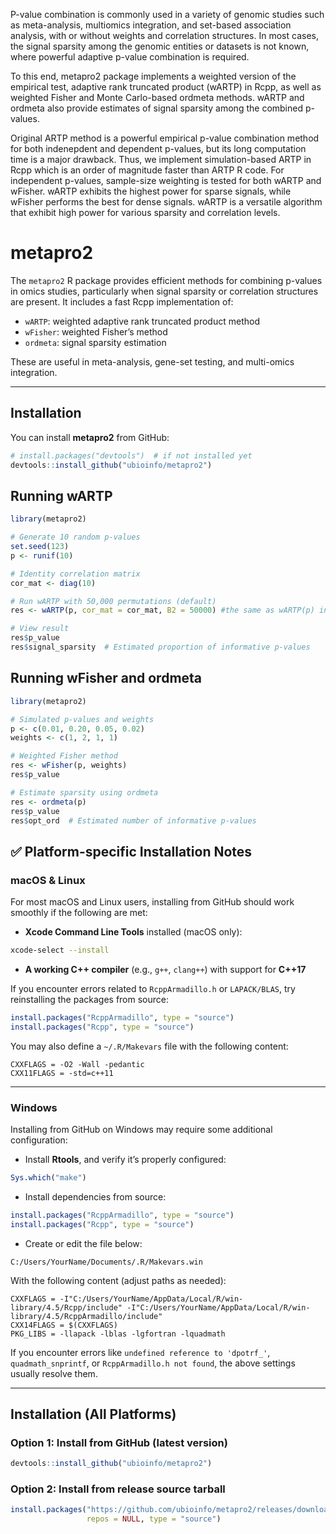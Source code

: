 P-value combination is commonly used in a variety of genomic studies such as meta-analysis, multiomics integration, and set-based association analysis, with or without weights and correlation structures. 
In most cases, the signal sparsity among the genomic entities or datasets is not known, where powerful adaptive p-value combination is required.

To this end, metapro2 package implements a weighted version of the empirical test, adaptive rank truncated product (wARTP) in Rcpp, as well as weighted Fisher and Monte Carlo-based ordmeta methods. 
wARTP and ordmeta also provide estimates of signal sparsity among the combined p-values.

Original ARTP method is a powerful empirical p-value combination method for both indenepdent and dependent p-values, but its long computation time is a major drawback. 
Thus, we implement simulation-based ARTP in Rcpp which is an order of magnitude faster than ARTP R code. For independent p-values, sample-size weighting is tested for both wARTP and wFisher. 
wARTP exhibits the highest power for sparse signals, while wFisher performs the best for dense signals. wARTP is a versatile algorithm that exhibit high power for various sparsity and correlation levels.


# metapro2

The `metapro2` R package provides efficient methods for combining p-values in omics studies, particularly when signal sparsity or correlation structures are present. It includes a fast Rcpp implementation of:

- `wARTP`: weighted adaptive rank truncated product method  
- `wFisher`: weighted Fisher’s method  
- `ordmeta`: signal sparsity estimation  

These are useful in meta-analysis, gene-set testing, and multi-omics integration.

---

## Installation
You can install **metapro2** from GitHub:

```r
# install.packages("devtools")  # if not installed yet
devtools::install_github("ubioinfo/metapro2")

```

## Running wARTP
```r
library(metapro2)

# Generate 10 random p-values
set.seed(123)
p <- runif(10)

# Identity correlation matrix
cor_mat <- diag(10)

# Run wARTP with 50,000 permutations (default)
res <- wARTP(p, cor_mat = cor_mat, B2 = 50000) #the same as wARTP(p) in this case.

# View result
res$p_value
res$signal_sparsity  # Estimated proportion of informative p-values

```
 

## Running wFisher and ordmeta
```r
library(metapro2)

# Simulated p-values and weights
p <- c(0.01, 0.20, 0.05, 0.02)
weights <- c(1, 2, 1, 1)

# Weighted Fisher method
res <- wFisher(p, weights)
res$p_value

# Estimate sparsity using ordmeta
res <- ordmeta(p)
res$p_value
res$opt_ord  # Estimated number of informative p-values
```

## ✅ Platform-specific Installation Notes

### macOS & Linux

For most macOS and Linux users, installing from GitHub should work smoothly if the following are met:

- **Xcode Command Line Tools** installed (macOS only):

```sh
xcode-select --install
```

- **A working C++ compiler** (e.g., `g++`, `clang++`) with support for **C++17**


If you encounter errors related to `RcppArmadillo.h` or `LAPACK/BLAS`, try reinstalling the packages from source:

```r
install.packages("RcppArmadillo", type = "source")
install.packages("Rcpp", type = "source")
```

You may also define a `~/.R/Makevars` file with the following content:

```make
CXXFLAGS = -O2 -Wall -pedantic
CXX11FLAGS = -std=c++11
```

---

### Windows

Installing from GitHub on Windows may require some additional configuration:

- Install **Rtools**, and verify it’s properly configured:

```r
Sys.which("make")
```

- Install dependencies from source:

```r
install.packages("RcppArmadillo", type = "source")
install.packages("Rcpp", type = "source")
```

- Create or edit the file below:

```
C:/Users/YourName/Documents/.R/Makevars.win
```

With the following content (adjust paths as needed):

```make
CXXFLAGS = -I"C:/Users/YourName/AppData/Local/R/win-library/4.5/Rcpp/include" -I"C:/Users/YourName/AppData/Local/R/win-library/4.5/RcppArmadillo/include"
CXX14FLAGS = $(CXXFLAGS)
PKG_LIBS = -llapack -lblas -lgfortran -lquadmath
```

If you encounter errors like `undefined reference to 'dpotrf_'`, `quadmath_snprintf`, or `RcppArmadillo.h not found`, the above settings usually resolve them.

---

## Installation (All Platforms)

### Option 1: Install from GitHub (latest version)

```r
devtools::install_github("ubioinfo/metapro2")
```

### Option 2: Install from release source tarball

```r
install.packages("https://github.com/ubioinfo/metapro2/releases/download/v0.1.0/metapro2_0.1.0.tar.gz",
                 repos = NULL, type = "source")
```
